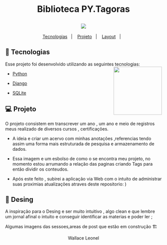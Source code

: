 
<h1 align="center">
  Biblioteca PY.Tagoras  
  </h1>                                                   
                                                   
                                                     
<h2 align="center";>
   <img src="https://github.com/wallaceleonel/py/blob/main/son_blog/media/banner.png">
</h2>


<p align="center">
  <a href="#rocket-tecnologias">Tecnologias</a>&nbsp;&nbsp;&nbsp;|&nbsp;&nbsp;&nbsp;
  <a href="#-projeto">Projeto</a>&nbsp;&nbsp;&nbsp;|&nbsp;&nbsp;&nbsp;
  <a href="#-layout">Layout</a>&nbsp;&nbsp;&nbsp;|&nbsp;&nbsp;&nbsp;
 


<br>
  
## 🚀 Tecnologias

Esse projeto foi desenvolvido utilizando as seguintes tecnologias:
  <img src="https://cdn-icons-png.flaticon.com/512/5524/5524411.png"  align="right" width="155">
  
- [Python](https://www.python.org/)
  
- [Django](https://www.djangoproject.com/)
  
- [SQLite](https://www.sqlite.org/index.html)


## 💻 Projeto
  
  O projeto consistem em transcrever um ano , um ano e meio de registros meus realizado de diversos cursos , certificações. 

  - A ideia e criar um acervo com minhas anotações ,referencias tendo assim uma forma mais estruturada de pesquisa e armazenamento de dados.
  
  - Essa imagem e um esbolso de como o se encontra meu projeto, no momento estou arrumando a relação das paginas criando Tags para então dividir os conteudos.
  
  - Após este feito , subirei a aplicação via Web com o intuito de administrar suas proximias atualizações atraves deste repositorio: ) 
  
  
  
## 🔖 Desing
  
  A inspiração para o Desing e ser muito intuitivo , algo clean e que lembre um jornal afinal o intuito e conseguir identificar as materias e poder ler ;
  
  Algumas imagens das sessoes,areas de post que estão em construção 🏗️
  
  

                                          
                                          
 <p align="center">Wallace Leonel </p>
 
